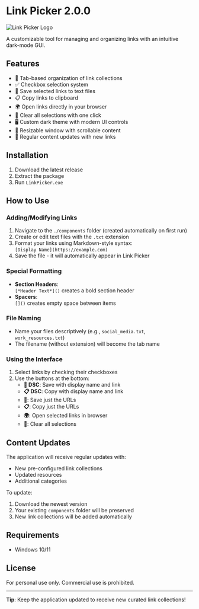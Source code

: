 # Link Picker 2.0.0

![Link Picker Logo](_internal/icon.ico)

A customizable tool for managing and organizing links with an intuitive dark-mode GUI.

## Features
- 📂 Tab-based organization of link collections
- ✅ Checkbox selection system
- 💾 Save selected links to text files
- 📋 Copy links to clipboard
- 🌍 Open links directly in your browser
- 🔄 Clear all selections with one click
- 🖥️ Custom dark theme with modern UI controls
- 📏 Resizable window with scrollable content
- 🔄 Regular content updates with new links

## Installation
1. Download the latest release
2. Extract the package
3. Run `LinkPicker.exe`

## How to Use

### Adding/Modifying Links
1. Navigate to the `./components` folder (created automatically on first run)
2. Create or edit text files with the `.txt` extension
3. Format your links using Markdown-style syntax:  
   `[Display Name](https://example.com)`
4. Save the file - it will automatically appear in Link Picker

### Special Formatting
- **Section Headers**:  
  `[*Header Text*]()` creates a bold section header
- **Spacers**:  
  `[]()` creates empty space between items

### File Naming
- Name your files descriptively (e.g., `social_media.txt`, `work_resources.txt`)
- The filename (without extension) will become the tab name

### Using the Interface
1. Select links by checking their checkboxes
2. Use the buttons at the bottom:
   - **💾 DSC**: Save with display name and link
   - **📋 DSC**: Copy with display name and link
   - **💾**: Save just the URLs
   - **📋**: Copy just the URLs
   - **🌍**: Open selected links in browser
   - **🔄**: Clear all selections

## Content Updates
The application will receive regular updates with:
- New pre-configured link collections
- Updated resources
- Additional categories

To update:
1. Download the newest version
2. Your existing `components` folder will be preserved
3. New link collections will be added automatically

## Requirements
- Windows 10/11

## License
For personal use only. Commercial use is prohibited.

---

**Tip**: Keep the application updated to receive new curated link collections!
